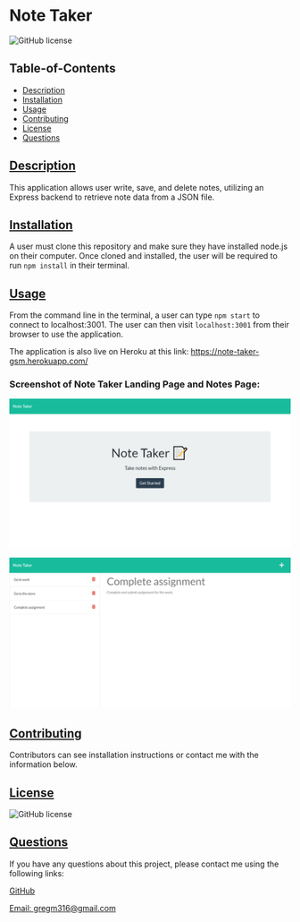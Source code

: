 # Note Taker

![GitHub license](https://img.shields.io/badge/license-MIT-blue.svg)

## Table-of-Contents

- [Description](#description)
- [Installation](#installation)
- [Usage](#usage)
- [Contributing](#contributing)
- [License](#license)
- [Questions](#questions)

## [Description](#table-of-contents)

This application allows user write, save, and delete notes, utilizing an Express backend to retrieve note data from a JSON file. 

## [Installation](#table-of-contents)

A user must clone this repository and make sure they have installed node.js on their computer. Once cloned and installed, the user will be required to run `npm install` in their terminal.

## [Usage](#table-of-contents)

From the command line in the terminal, a user can type `npm start` to connect to localhost:3001. The user can then visit `localhost:3001` from their browser to use the application. 

The application is also live on Heroku at this link: https://note-taker-gsm.herokuapp.com/

### **Screenshot of Note Taker Landing Page and Notes Page:**

![Note Taker Landing Page](./public/assets/images/note-taker-landing-page.png)

![Notes Page](./public/assets/images/note-taker.png)

## [Contributing](#table-of-contents)

Contributors can see installation instructions or contact me with the information below.

## [License](#table-of-contents)

![GitHub license](https://img.shields.io/badge/license-MIT-blue.svg)

## [Questions](#table-of-contents)

If you have any questions about this project, please contact me using the following links:

[GitHub](https://github.com/Gregm316)

[Email: gregm316@gmail.com](mailto:gregm316@gmail.com)
